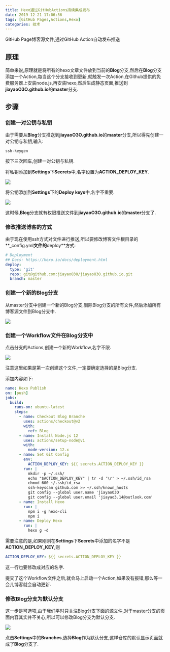 ```yaml
---
title: Hexo通过GitHubActions持续集成发布
date: 2019-12-21 17:06:56
tags: [GitHub Pages,Actions,Hexo]
categories: 技术
---
```


GitHub Page博客源文件,通过GitHub Action自动发布推送

## 原理

简单来说,原理就是将所有的hexo文章文件放到当前的**Blog**分支,然后在**Blog**分支添加一个Action,每当这个分支接收到更新,就触发一次Action,在Github提供的免费服务器上安装node.js,再安装hexo,然后生成静态页面,推送到**jiayaoO3O.github.io**的**master**分支.

## 步骤

### 创建一对公钥与私钥

由于需要从**Blog**分支推送到**jiayaoO3O.github.io**的**master**分支,所以得先创建一对公钥与私钥,输入:

```shell
ssh-keygen
```

按下三次回车,创建一对公钥与私钥.

将私钥添加到**Settings**下**Secrets**中,名字设置为**ACTION_DEPLOY_KEY**.

![](https://i.loli.net/2019/12/23/JCNwPQUGt1RdmiA.png)

将公钥添加到**Settings**下的**Deploy keys**中,名字不重要.

![](https://i.loli.net/2019/12/23/mC6ZlP3zTcw9IJ5.png)

这时候,**Blog**分支就有权限推送文件到**jiayaoO3O.github.io**的**master**分支了.

### 修改推送博客的方式

由于现在使用ssh方式对文件进行推送,所以要修改博客文件根目录的**_config.yml**文件的**deploy**方式:

```yaml
# Deployment
## Docs: https://hexo.io/docs/deployment.html
deploy:
  type: 'git'
  repo: git@github.com:jiayaoO3O/jiayaoO3O.github.io.git
  branch: master
```

### 创建一个新的Blog分支

从master分支中创建一个新的Blog分支,删除Blog分支的所有文件,然后添加所有博客源文件到Blog分支中.

![](https://i.loli.net/2019/12/23/wduqPtUkmf45pMg.png)

### 创建一个Workflow文件在Blog分支中

点击分支的Actions,创建一个新的Workflow,名字不限.

![](https://i.loli.net/2019/12/23/DB7OtP46osfu2ca.png)

注意这里如果是第一次创建这个文件,一定要确定选择的是Blog分支.

添加内容如下:

```yaml
name: Hexo Publish
on: [push]
jobs:
  build:
    runs-on: ubuntu-latest
    steps:
      - name: Checkout Blog Branche
        uses: actions/checkout@v2
        with: 
          ref: Blog
      - name: Install Node.js 12
        uses: actions/setup-node@v1
        with:
          node-version: 12.x
      - name: Set Git Config
        env:
          ACTION_DEPLOY_KEY: ${{ secrets.ACTION_DEPLOY_KEY }}
        run: |
          mkdir -p ~/.ssh/
          echo "$ACTION_DEPLOY_KEY" | tr -d '\r' > ~/.ssh/id_rsa
          chmod 600 ~/.ssh/id_rsa
          ssh-keyscan github.com >> ~/.ssh/known_hosts
          git config --global user.name 'jiayaoO3O'
          git config --global user.email 'jiayao3.14@outlook.com'
      - name: Install Hexo
        run: |
          npm i -g hexo-cli 
          npm i
      - name: Deploy Hexo
        run: |
          hexo g -d
```

需要注意的是,如果刚刚在**Settings**下**Secrets**中添加的名字不是**ACTION_DEPLOY_KEY**,则

```yaml
ACTION_DEPLOY_KEY: ${{ secrets.ACTION_DEPLOY_KEY }}
```

这一行也要修改成对应的名字.

提交了这个Workflow文件之后,就会马上启动一个Action,如果没有报错,那么等一会儿博客就会自动更新.

### 修改Blog分支为默认分支

这一步是可选项,由于我们平时只关注Blog分支下面的源文件,对于master分支的页面内容其实并不关心,所以可以修改Blog分支为默认分支.

![](https://i.loli.net/2019/12/23/7lrVEMjIL64hQdq.png)

点击**Settings**中的**Branches**,选择**Blog**作为默认分支,这样仓库的默认显示页面就成了**Blog**分支了.
